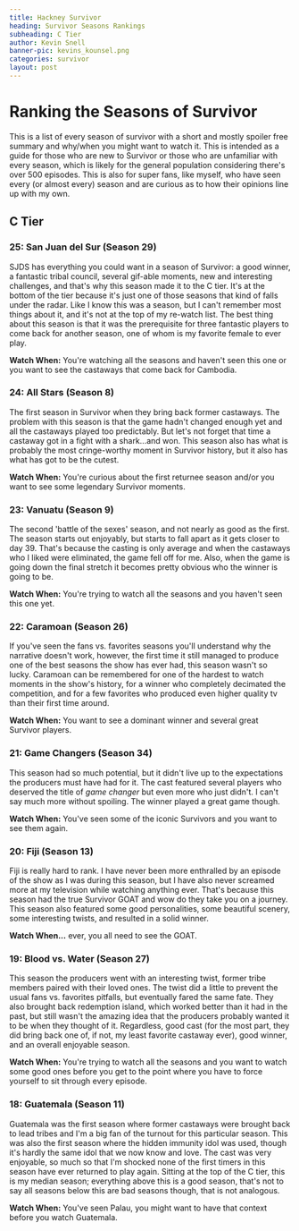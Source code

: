 ```yaml
---
title: Hackney Survivor
heading: Survivor Seasons Rankings
subheading: C Tier
author: Kevin Snell
banner-pic: kevins_kounsel.png
categories: survivor
layout: post
---
```


# Ranking the Seasons of Survivor
This is a list of every season of survivor with a short and mostly spoiler free summary and why/when you might want to watch it. This is intended as a guide for those who are new to Survivor or those who are unfamiliar with every season, which is likely for the general population considering there's over 500 episodes. This is also for super fans, like myself, who have seen every (or almost every) season and are curious as to how their opinions line up with my own.

## C Tier
### 25: San Juan del Sur (Season 29)
SJDS has everything you could want in a season of Survivor: a good winner, a fantastic tribal council, several gif-able moments, new and interesting challenges, and that's why this season made it to the C tier. It's at the bottom of the tier because it's just one of those seasons that kind of falls under the radar. Like I know this was a season, but I can't remember most things about it, and it's not at the top of my re-watch list. The best thing about this season is that it was the prerequisite for three fantastic players to come back for another season, one of whom is my favorite female to ever play.

**Watch When:** You're watching all the seasons and haven't seen this one or you want to see the castaways that come back for Cambodia. 
### 24: All Stars (Season 8)
The first season in Survivor when they bring back former castaways. The problem with this season is that the game hadn't changed enough yet and all the castaways played too predictably. But let's not forget that time a castaway got in a fight with a shark...and won. This season also has what is probably the most cringe-worthy moment in Survivor history, but it also has what has got to be the cutest.

**Watch When:** You're curious about the first returnee season and/or you want to see some legendary Survivor moments. 
### 23: Vanuatu (Season 9)
The second 'battle of the sexes' season, and not nearly as good as the first. The season starts out enjoyably, but starts to fall apart as it gets closer to day 39. That's because the casting is only average and when the castaways who I liked were eliminated, the game fell off for me. Also, when the game is going down the final stretch it becomes pretty obvious who the winner is going to be.

**Watch When:** You're trying to watch all the seasons and you haven't seen this one yet. 
### 22: Caramoan (Season 26)
If you've seen the fans vs. favorites seasons you'll understand why the narrative doesn't work, however, the first time it still managed to produce one of the best seasons the show has ever had, this season wasn't so lucky. Caramoan can be remembered for one of the hardest to watch moments in the show's history, for a winner who completely decimated the competition, and for a few favorites who produced even higher quality tv than their first time around. 

**Watch When:** You want to see a dominant winner and several great Survivor players. 
### 21: Game Changers (Season 34)
This season had so much potential, but it didn't live up to the expectations the producers must have had for it. The cast featured several players who deserved the title of *game changer* but even more who just didn't. I can't say much more without spoiling. The winner played a great game though. 

**Watch When:** You've seen some of the iconic Survivors and you want to see them again. 
### 20: Fiji (Season 13)
Fiji is really hard to rank. I have never been more enthralled by an episode of the show as I was during this season, but I have also never screamed more at my television while watching anything ever. That's because this season had the true Survivor GOAT and wow do they take you on a journey. This season also featured some good personalities, some beautiful scenery, some interesting twists, and resulted in a solid winner. 

**Watch When...** ever, you all need to see the GOAT.
### 19: Blood vs. Water (Season 27)
This season the producers went with an interesting twist, former tribe members paired with their loved ones. The twist did a little to prevent the usual fans vs. favorites pitfalls, but eventually fared the same fate. They also brought back redemption island, which worked better than it had in the past, but still wasn't the amazing idea that the producers probably wanted it to be when they thought of it. Regardless, good cast (for the most part, they did bring back one of, if not, my least favorite castaway ever), good winner, and an overall enjoyable season.  

**Watch When:** You're trying to watch all the seasons and you want to watch some good ones before you get to the point where you have to force yourself to sit through every episode. 
### 18: Guatemala (Season 11)
Guatemala was the first season where former castaways were brought back to lead tribes and I'm a big fan of the turnout for this particular season. This was also the first season where the hidden immunity idol was used, though it's hardly the same idol that we now know and love. The cast was very enjoyable, so much so that I'm shocked none of the first timers in this season have ever returned to play again. Sitting at the top of the C tier, this is my median season; everything above this is a good season, that's not to say all seasons below this are bad seasons though, that is not analogous. 

**Watch When:** You've seen Palau, you might want to have that context before you watch Guatemala. 